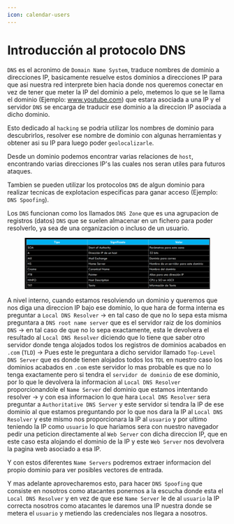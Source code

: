 ```yaml
---
icon: calendar-users
---
```


# Introducción al protocolo DNS

`DNS` es el acronimo de `Domain Name System`, traduce nombres de dominio a direcciones IP, basicamente resuelve estos dominios a direcciones IP para que asi nuestra red interprete bien hacia donde nos queremos conectar en vez de tener que meter la IP del dominio a pelo, metemos lo que se le llama el dominio (Ejemplo: www.youtube.com) que estara asociada a una IP y el servidor `DNS` se encarga de traducir ese dominio a la direccion IP asociada a dicho dominio.

Esto dedicado al `hacking` se podria utilizar los nombres de dominio para descubrirlos, resolver ese nombre de dominio con algunas herramientas y obtener asi su IP para luego poder `geolocalizarle`.

Desde un dominio podemos encontrar varias relaciones de `host`, encontrando varias direcciones IP's las cuales nos seran utiles para futuros ataques.

Tambien se pueden utilizar los protocolos `DNS` de algun dominio para realizar tecnicas de explotacion especificas para ganar acceso (Ejemplo: `DNS Spoofing`).

Los `DNS` funcionan como los llamados `DNS Zone` que es una agrupacion de registros (datos) `DNS` que se suelen almacenar en un fichero para poder resolverlo, ya sea de una organizacion o incluso de un usuario.

<figure><img src="../../../.gitbook/assets/image (12) (1).png" alt=""><figcaption></figcaption></figure>

A nivel interno, cuando estamos resolviendo un dominio y queremos que nos diga una direccion IP bajo ese dominio, lo que hara de forma interna es preguntar a `Local DNS Resolver` -> en tal caso de que no lo sepa esta misma preguntara a `DNS root name server` que es el servidor raiz de los dominios `DNS` -> en tal caso de que no lo sepa exactamente, esta le devolvera el resultado al `Local DNS Resolver` diciendo que lo tiene que saber otro servidor donde tenga alojados todos los registros de dominios acabados en `.com` (`TLD`) -> Pues este le preguntara a dicho servidor llamado `Top-Level DNS Server` que es donde tienen alojados todos los `TDL` en nuestro caso los dominios acabados en `.com` este servidor lo mas probable es que no lo tenga exactamente pero si tendra el `servidor de dominio` de ese dominio, por lo que le devolvera la informacion al `Local DNS Resolver` proporcionandole el `Name Server` del dominio que estamos intentando resolver -> y con esa informacion lo que hara `Local DNS Resolver` sera preguntar a `Authoritative DNS Server` y este servidor si tendra la IP de ese dominio al que estamos preguntando por lo que nos dara la IP al `Local DNS Resolver` y este mismo nos proporcionara la IP al `usuario` y por ultimo teniendo la IP como `usuario` lo que hariamos sera con nuestro navegador pedir una peticion directamente al `Web Server` con dicha direccion IP, que en este caso esta alojando el dominio de la IP y este `Web Server` nos devolvera la pagina web asociado a esa IP.

Y con estos diferentes `Name Servers` podremos extraer informacion del propio dominio para ver posibles vectores de entrada.

Y mas adelante aprovecharemos esto, para hacer `DNS Spoofing` que consiste en nosotros como atacantes ponernos a la escucha donde esta el `Local DNS Resolver` y en vez de que ese `Name Server` le de al `usuario` la IP correcta nosotros como atacantes le daremos una IP nuestra donde se metera el `usuario` y metiendo las credenciales nos llegara a nosotros.
